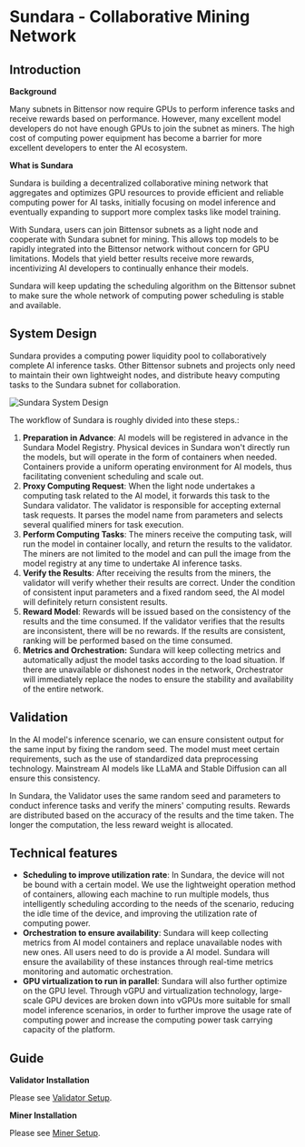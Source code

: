 # Sundara - Collaborative Mining Network


## Introduction

**Background**

Many subnets in Bittensor now require GPUs to perform inference tasks and receive rewards based on performance. However, many excellent model developers do not have enough GPUs to join the subnet as miners. The high cost of computing power equipment has become a barrier for more excellent developers to enter the AI ecosystem.

**What is Sundara**

Sundara is building a decentralized collaborative mining network that aggregates and optimizes GPU resources to provide efficient and reliable computing power for AI tasks, initially focusing on model inference and eventually expanding to support more complex tasks like model training.

With Sundara, users can join Bittensor subnets as a light node and cooperate with Sundara subnet for mining. This allows top models to be rapidly integrated into the Bittensor network without concern for GPU limitations. Models that yield better results receive more rewards, incentivizing AI developers to continually enhance their models.

Sundara will keep updating the scheduling algorithm on the Bittensor subnet to make sure the whole network of computing power scheduling is stable and available.

## System Design

Sundara provides a computing power liquidity pool to collaboratively complete AI inference tasks. Other Bittensor subnets and projects only need to maintain their own lightweight nodes, and distribute heavy computing tasks to the Sundara subnet for collaboration.

![Sundara System Design](https://github.com/sundara-io/subnet-sundara/assets/6276527/0a904bc2-0762-4005-ad1f-07715001dee5)

The workflow of Sundara is roughly divided into these steps.:

1. **Preparation in Advance**: AI models will be registered in advance in the Sundara Model Registry. Physical devices in Sundara won't directly run the models, but will operate in the form of containers when needed. Containers provide a uniform operating environment for AI models, thus facilitating convenient scheduling and scale out.
2. **Proxy Computing Request**: When the light node undertakes a computing task related to the AI model, it forwards this task to the Sundara validator. The validator is responsible for accepting external task requests. It parses the model name from parameters and selects several qualified miners for task execution. 
3. **Perform Computing Tasks**: The miners receive the computing task, will run the model in container locally, and return the results to the validator. The miners are not limited to the model and can pull the image from the model registry at any time to undertake AI inference tasks. 
4. **Verify the Results**: After receiving the results from the miners, the validator will verify whether their results are correct. Under the condition of consistent input parameters and a fixed random seed, the AI model will definitely return consistent results.
5. **Reward Model**: Rewards will be issued based on the consistency of the results and the time consumed. If the validator verifies that the results are inconsistent, there will be no rewards. If the results are consistent, ranking will be performed based on the time consumed.
6. **Metrics and Orchestration:** Sundara will keep collecting metrics and automatically adjust the model tasks according to the load situation. If there are unavailable or dishonest nodes in the network, Orchestrator will immediately replace the nodes to ensure the stability and availability of the entire network.

## Validation

In the AI model's inference scenario, we can ensure consistent output for the same input by fixing the random seed. The model must meet certain requirements, such as the use of standardized data preprocessing technology. Mainstream AI models like LLaMA and Stable Diffusion can all ensure this consistency.

In Sundara, the Validator uses the same random seed and parameters to conduct inference tasks and verify the miners' computing results. Rewards are distributed based on the accuracy of the results and the time taken. The longer the computation, the less reward weight is allocated.

## Technical features

- **Scheduling to improve utilization rate**: In Sundara, the device will not be bound with a certain model. We use the lightweight operation method of containers, allowing each machine to run multiple models, thus intelligently scheduling according to the needs of the scenario, reducing the idle time of the device, and improving the utilization rate of computing power.
- **Orchestration to ensure availability**: Sundara will keep collecting metrics from AI model containers and replace unavailable nodes with new ones. All users need to do is provide a AI model. Sundara will ensure the availability of these instances through real-time metrics monitoring and automatic orchestration.
- **GPU virtualization to run in parallel**: Sundara will also further optimize on the GPU level. Through vGPU and virtualization technology, large-scale GPU devices are broken down into vGPUs more suitable for small model inference scenarios, in order to further improve the usage rate of computing power and increase the computing power task carrying capacity of the platform.

## Guide

**Validator Installation**

Please see [Validator Setup](./docs/quickstart.md#validator-setup).

**Miner Installation**

Please see [Miner Setup](./docs/quickstart.md#miner-setup).
